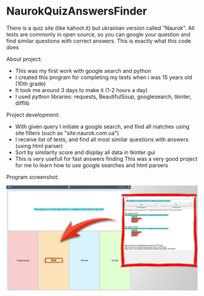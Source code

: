 # NaurokQuizAnswersFinder
There is a quiz site (like kahoot.it) but ukrainian version called "Naurok". All tests are commonly in open source, so you can google your question and find similar questions with correct answers. This is exactly what this code does

About project:
- This was my first work with google search and python
- I created this program for completing my tests when i was 15 years old (10th grade)
- It took me around 3 days to make it (1-2 hours a day)
- I used python libraries: requests, BeautifulSoup, googlesearch, tkinter, difflib

Project development:
- With given query I initiate a google search, and find all matches using site filters (such as "site:naurok.com.ua")
- I receive list of tests, and find all most similar questions with answers (using html parser)
- Sort by similarity score and display all data in tkinter gui
- This is very usefull for fast answers finding
This was a very good project for me to learn how to use google searches and html parsers

Program screenshot:

![](screen1.jpg?raw=true)
